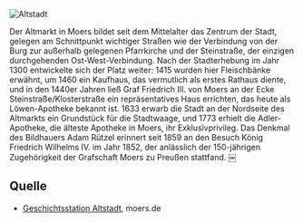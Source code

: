 ![Altstadt](./images/moers-gs/p1.1.jpg)

Der Altmarkt in Moers bildet seit dem Mittelalter das Zentrum der Stadt, gelegen am Schnittpunkt wichtiger Straßen wie der Verbindung von der Burg zur außerhalb gelegenen Pfarrkirche und der Steinstraße, der einzigen durchgehenden Ost-West-Verbindung. Nach der Stadterhebung im Jahr 1300 entwickelte sich der Platz weiter: 1415 wurden hier Fleischbänke erwähnt, um 1460 ein Kaufhaus, das vermutlich als erstes Rathaus diente, und in den 1440er Jahren ließ Graf Friedrich III. von Moers an der Ecke Steinstraße/Klosterstraße ein repräsentatives Haus errichten, das heute als Löwen-Apotheke bekannt ist. 1633 erwarb die Stadt an der Nordseite des Altmarkts ein Grundstück für die Stadtwaage, und 1773 erhielt die Adler-Apotheke, die älteste Apotheke in Moers, ihr Exklusivprivileg. Das Denkmal des Bildhauers Adam Rützel erinnert seit 1859 an den Besuch König Friedrich Wilhelms IV. im Jahr 1852, der anlässlich der 150-jährigen Zugehörigkeit der Grafschaft Moers zu Preußen stattfand.  ￼

Quelle
------

* [Geschichtsstation Altstadt], moers.de

[Geschichtsstation Altstadt]: https://www.moers.de/leben-moers/geschichtsstation/geschichtsstation-01-altstadt
